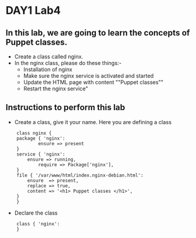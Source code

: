 # DAY1 Lab4

## In this lab, we are going to learn the concepts of Puppet classes.
- Create a class called nginx.
- In the nginx class, please do these things:-
    - Installation of nginx
    - Make sure the nginx service is activated and started
    - Update the HTML page with content ""Puppet classes""
    - Restart the nginx service"

## Instructions to perform this lab
- Create a class, give it your name. Here you are defining a class
```
	class nginx {
	package { 'nginx':
    		ensure => present
	}
	service { 'nginx':
   		ensure => running,
    		require => Package['nginx'],
	}
	file { '/var/www/html/index.nginx-debian.html':
		ensure  => present,
  		replace => true,
  		content => '<h1> Puppet classes </h1>',
	}
	}
```
- Declare the class
```
	class { 'nginx': 
	}
```





